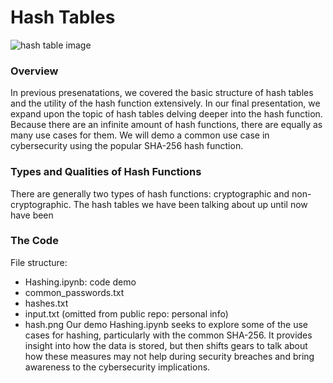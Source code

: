 # Hash Tables
![hash table image](https://d33wubrfki0l68.cloudfront.net/87075beeda9ac5cf3bc104aaca45d231ef42aaea/56f14/img/blog/data-structures/hash-tables/hash-table.png)
### Overview
In previous presenatations, we covered the basic structure of hash tables and the utility of the hash function extensively.
In our final presentation, we expand upon the topic of hash tables delving deeper into the hash function. Because there are an infinite amount of hash functions, there are equally as many use cases for them. We will demo a common use case in cybersecurity using the popular SHA-256 hash function.   

### Types and Qualities of Hash Functions 
There are generally two types of hash functions: cryptographic and non-cryptographic. The hash tables we have been talking about up until now have been 

### The Code
File structure:
- Hashing.ipynb: code demo
- common_passwords.txt
- hashes.txt
- input.txt (omitted from public repo: personal info)
- hash.png
Our demo 
Hashing.ipynb seeks to explore some of the use cases for hashing, particularly with the common SHA-256. It provides insight into how the data is stored, but then shifts gears to talk about how these measures may not help during security breaches and bring awareness to the cybersecurity implications.
